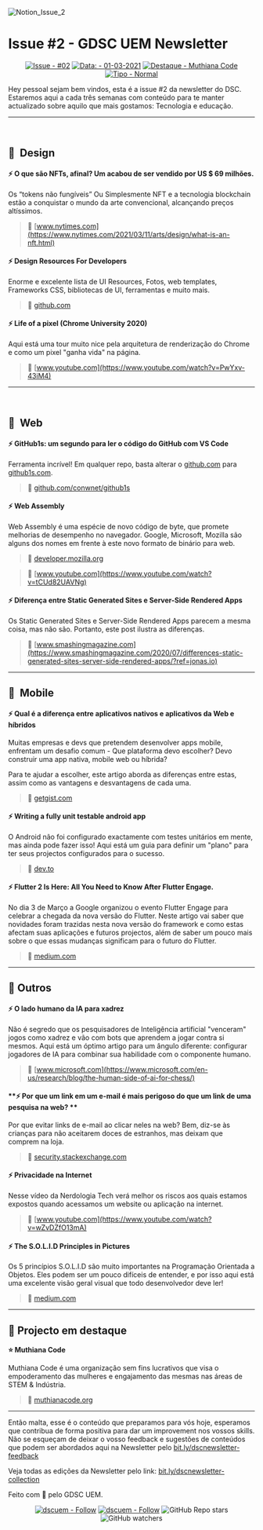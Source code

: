 ![Notion_Issue_2](https://user-images.githubusercontent.com/50568515/130371334-8be63992-94ba-477b-9362-7ec86a0fdc34.png)

# **Issue #2 - GDSC UEM Newsletter**

<span align="center">

[![Issue - #02](https://img.shields.io/badge/Issue-%2302-2ea44f)](https://https://github.com/DSC-Eduardo-Mondlane-University/newsletter/tree/main/2021/)
[![Data: - 01-03-2021](https://img.shields.io/badge/Data%3A-00--01--2021-brightgreen)](https://https://github.com/DSC-Eduardo-Mondlane-University/newsletter/tree/main/2021/)
[![Destaque - Muthiana Code](https://img.shields.io/badge/Destaque-Muthiana%20Code-yellow)](https://https://github.com/DSC-Eduardo-Mondlane-University/newsletter/tree/main/2021/) [![Tipo  - Normal](https://img.shields.io/badge/Tipo_-Normal-blue)](https://https://github.com/DSC-Eduardo-Mondlane-University/newsletter/tree/main/2021/)

</span>

Hey pessoal sejam bem vindos, esta é a issue #2 da newsletter do DSC.
Estaremos aqui a cada três semanas com conteúdo para te manter actualizado sobre aquilo que mais gostamos: Tecnologia e educação.

---

<br>

## 🎯  **Design**

#### **⚡ O que são NFTs, afinal? Um acabou de ser vendido por US $ 69 milhões.**

Os “tokens não fungíveis” Ou Simplesmente NFT e a tecnologia blockchain estão a conquistar o mundo da arte convencional, alcançando preços altíssimos.

> 📎 [www.nytimes.com](https://www.nytimes.com/2021/03/11/arts/design/what-is-an-nft.html)

#### **⚡ Design Resources For Developers**

Enorme e excelente lista de UI Resources, Fotos, web templates, Frameworks CSS, bibliotecas de UI, ferramentas e muito mais.

> 📎 [github.com](https://github.com/bradtraversy/design-resources-for-developers)


#### **⚡  Life of a pixel (Chrome University 2020)**

Aqui está uma tour muito nice pela arquitetura de renderização do Chrome e como um pixel "ganha vida" na página.

> 📎 [www.youtube.com](https://www.youtube.com/watch?v=PwYxv-43iM4)
---
<br>

## 🎯  **Web**
#### **⚡ GitHub1s: um segundo para ler o código do GitHub com VS Code**

Ferramenta incrível! Em qualquer repo, basta alterar o [github.com](http://github.com/) para [github1s.com](http://github1s.com/).

> 📎 [github.com/conwnet/github1s](https://github.com/conwnet/github1s)



#### **⚡ Web Assembly**
Web Assembly é uma espécie de novo código de byte, que promete melhorias de desempenho no navegador. Google, Microsoft, Mozilla são alguns dos nomes em frente à este novo formato de binário para web.

> 📎 [developer.mozilla.org](https://developer.mozilla.org/pt-BR/docs/WebAssembly/Concepts)

> 📎 [www.youtube.com](https://www.youtube.com/watch?v=tCUd82UAVNg)


#### **⚡ Diferença entre Static Generated Sites e Server-Side Rendered Apps**
Os Static Generated Sites e Server-Side Rendered Apps parecem a mesma coisa, mas não são. Portanto, este post ilustra as diferenças.

> 📎 [www.smashingmagazine.com](https://www.smashingmagazine.com/2020/07/differences-static-generated-sites-server-side-rendered-apps/?ref=jonas.io)

---

## **🎯  Mobile**

#### **⚡ Qual é a diferença entre aplicativos nativos e aplicativos da Web e híbridos**
Muitas empresas e devs que pretendem desenvolver apps mobile, enfrentam um desafio comum - Que plataforma devo escolher? Devo construir uma app nativa, mobile web ou híbrida?

Para te ajudar a escolher, este artigo aborda as diferenças entre estas, assim como as vantagens e desvantagens de cada uma.

> 📎 [getgist.com](https://getgist.com/difference-between-native-vs-web-vs-hybrid-apps/)


#### **⚡ Writing a fully unit testable android app**

O Android não foi configurado exactamente com testes unitários em mente, mas ainda pode fazer isso! Aqui está um guia para definir um "plano" para ter seus projectos configurados para o sucesso.

> 📎 [dev.to](https://dev.to/oliverspryn/writing-a-fully-unit-testable-android-app-1eng)


#### **⚡ Flutter 2 Is Here: All You Need to Know After Flutter Engage.**

No dia 3 de Março a Google organizou o evento Flutter Engage para celebrar a chegada da nova versão do Flutter. Neste artigo vai saber que novidades foram trazidas nesta nova versão do framework e como estas afectam suas aplicações e futuros projectos, além de saber um pouco mais sobre o que essas mudanças significam para o futuro do Flutter.

> 📎 [medium.com](https://medium.com/swlh/flutter-2-is-here-all-you-need-to-know-after-flutter-engage-98ef7cb1469e)

---

## **🎯 Outros**

#### **⚡ O lado humano da IA para xadrez**

Não é segredo que os pesquisadores de Inteligência artificial "venceram" jogos como xadrez e vão com bots que aprendem a jogar contra si mesmos. Aqui está um óptimo artigo para um ângulo diferente: configurar jogadores de IA para combinar sua habilidade com o componente humano.

> 📎 [www.microsoft.com](https://www.microsoft.com/en-us/research/blog/the-human-side-of-ai-for-chess/)

#### **⚡ Por que um link em um e-mail é mais perigoso do que um link de uma pesquisa na web? **

Por que evitar links de e-mail ao clicar neles na web? Bem, diz-se às crianças para não aceitarem doces de estranhos, mas deixam que comprem na loja.

> 📎 [security.stackexchange.com](https://security.stackexchange.com/questions/241139/why-is-a-link-in-an-email-more-dangerous-than-a-link-from-a-web-search)

#### **⚡ Privacidade na Internet**

Nesse vídeo da Nerdologia Tech verá melhor os riscos aos quais estamos expostos quando acessamos um website ou aplicação na internet.

> 📎 [www.youtube.com](https://www.youtube.com/watch?v=wZvDZfO13mA)

#### **⚡ The S.O.L.I.D Principles in Pictures**

Os 5 princípios S.O.L.I.D são muito importantes na Programação Orientada a Objetos. Eles podem ser um pouco difíceis de entender, e por isso aqui está uma excelente visão geral visual que todo desenvolvedor deve ler!

> 📎 [medium.com](https://medium.com/backticks-tildes/the-s-o-l-i-d-principles-in-pictures-b34ce2f1e898)

---

## **🎯 Projecto em destaque**

**⭐ Muthiana Code**

Muthiana Code é uma organização sem fins lucrativos que visa o empoderamento das mulheres e engajamento das mesmas nas áreas de STEM & Indústria.

> 📎 [muthianacode.org](https://muthianacode.org/)

---

Então malta, esse é o conteúdo que preparamos para vós hoje, esperamos que contribua de forma positiva para dar um improvement nos vossos skills. Não se esqueçam de deixar o vosso feedback e sugestões de conteúdos que podem ser abordados aqui na Newsletter pelo [bit.ly/dscnewsletter-feedback](https://bit.ly/dscnewsletter-feedback)

Veja todas as edições da Newsletter pelo link: [bit.ly/dscnewsletter-collection](http://bit.ly/dscnewsletter-collection)

Feito com 💙 pelo GDSC UEM.
<p align="center">
  <a href="https://twitter.com/dscuem"><img src="https://img.shields.io/badge/dscuem-Follow-1DA1F2?logo=Twitter" alt="dscuem - Follow"></a>
  <a href="https://instagram.com/dscuem"><img src="https://img.shields.io/badge/dscuem-Follow-E4405F?logo=Instagram" alt="dscuem - Follow"></a>
  <img alt="GitHub Repo stars" src="https://img.shields.io/github/stars/DSC-Eduardo-Mondlane-University/newsletter?style=social">
  <img alt="GitHub watchers" src="https://img.shields.io/github/watchers/DSC-Eduardo-Mondlane-University/newsletter?style=social">

</p>

